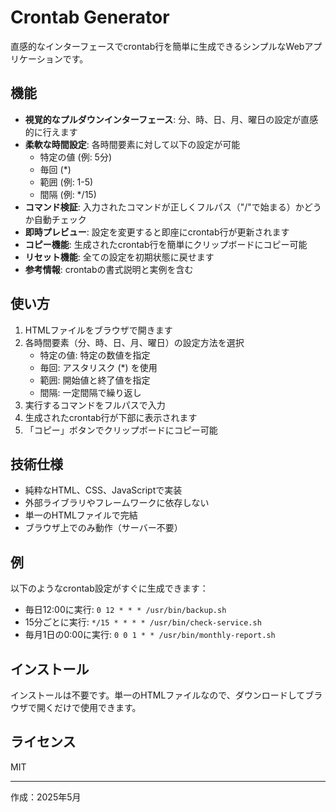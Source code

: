 # Crontab Generator

直感的なインターフェースでcrontab行を簡単に生成できるシンプルなWebアプリケーションです。

## 機能

- **視覚的なプルダウンインターフェース**: 分、時、日、月、曜日の設定が直感的に行えます
- **柔軟な時間設定**: 各時間要素に対して以下の設定が可能
  - 特定の値 (例: 5分)
  - 毎回 (*)
  - 範囲 (例: 1-5)
  - 間隔 (例: */15)
- **コマンド検証**: 入力されたコマンドが正しくフルパス（"/"で始まる）かどうか自動チェック
- **即時プレビュー**: 設定を変更すると即座にcrontab行が更新されます
- **コピー機能**: 生成されたcrontab行を簡単にクリップボードにコピー可能
- **リセット機能**: 全ての設定を初期状態に戻せます
- **参考情報**: crontabの書式説明と実例を含む

## 使い方

1. HTMLファイルをブラウザで開きます
2. 各時間要素（分、時、日、月、曜日）の設定方法を選択
   - 特定の値: 特定の数値を指定
   - 毎回: アスタリスク (*) を使用
   - 範囲: 開始値と終了値を指定
   - 間隔: 一定間隔で繰り返し
3. 実行するコマンドをフルパスで入力
4. 生成されたcrontab行が下部に表示されます
5. 「コピー」ボタンでクリップボードにコピー可能

## 技術仕様

- 純粋なHTML、CSS、JavaScriptで実装
- 外部ライブラリやフレームワークに依存しない
- 単一のHTMLファイルで完結
- ブラウザ上でのみ動作（サーバー不要）

## 例

以下のようなcrontab設定がすぐに生成できます：

- 毎日12:00に実行: `0 12 * * * /usr/bin/backup.sh`
- 15分ごとに実行: `*/15 * * * * /usr/bin/check-service.sh`
- 毎月1日の0:00に実行: `0 0 1 * * /usr/bin/monthly-report.sh`

## インストール

インストールは不要です。単一のHTMLファイルなので、ダウンロードしてブラウザで開くだけで使用できます。

## ライセンス

MIT

---

作成：2025年5月
